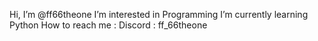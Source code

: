 Hi, I’m @ff66theone
I’m interested in Programming
I’m currently learning Python
How to reach me :
Discord : ff_66theone

